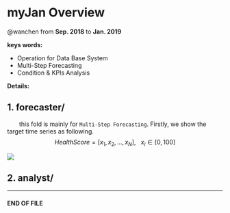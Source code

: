 
# myJan Overview

@wanchen from **Sep. 2018** to **Jan. 2019**

**keys words:**
  - Operation for Data Base System
  - Multi-Step Forecasting
  - Condition & KPIs Analysis

**Details:**


## 1. forecaster/

&emsp;&emsp;this fold is mainly for `Multi-Step Forecasting`. Firstly, we show the target time series as following.
$$HealthScore = [x_1, x_2,..., x_N], \ \ \  x_i \in [0, 100]$$

<img src="http://www.forkosh.com/mathtex.cgi? $$HealthScore = [x_1, x_2,..., x_N], \ \ \  x_i \in [0, 100]$$">

## 2. analyst/









---
#### END OF FILE
